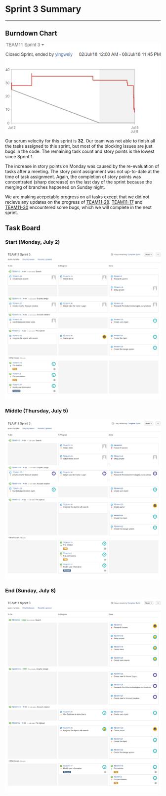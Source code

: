 # Sprint 3 Summary
--------------------

## Burndown Chart
![Burndown Chart - Sprint 3](./Sprint3BurnDown.png)

Our scrum velocity for this sprint is __32__. Our team was not able to finish all the tasks assigned to this sprint, but most of the blocking issues are just bugs in the code. The remaining task count and story points is the lowest since Sprint 1.

The increase in story points on Monday was caused by the re-evaluation of tasks after a meeting. The story point assignment was not up-to-date at the time of task assignment. Again, the completion of story points was concentrated (sharp decrease) on the last day of the sprint because the merging of branches happened on Sunday night.

We are making accpetable progress on all tasks except that we did not recieve any updates on the progress of [TEAM11-28]. [TEAM11-17] and [TEAM11-30] encountered some bugs, which we will complete in the next sprint.

## Task Board

### Start (Monday, July 2)
![Task Board - June 25](./TaskBoardAtStartOfSprint3.png)

### Middle (Thursday, July 5)
![Task Board - June 28](./TaskBoardAtMiddleOfSprint3.png)

### End (Sunday, July 8)
![Task Board - July 1](./TaskBoardAtEndOfSprint3.png)

[TEAM11-17]: https://cmsweb.utsc.utoronto.ca/jira/browse/TEAM11-17
[TEAM11-28]: https://cmsweb.utsc.utoronto.ca/jira/browse/TEAM11-28
[TEAM11-30]: https://cmsweb.utsc.utoronto.ca/jira/browse/TEAM11-30
